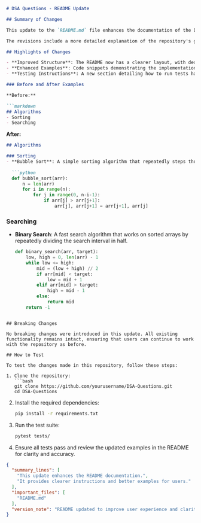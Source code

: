 ```markdown
# DSA Questions - README Update

## Summary of Changes

This update to the `README.md` file enhances the documentation of the DSA Questions repository, providing clearer instructions and better examples for users looking to improve their data structures and algorithms skills. The changes focus on improving the structure of the README, making it easier for contributors and users to navigate the repository and understand its purpose.

The revisions include a more detailed explanation of the repository's goals, a clearer breakdown of the available algorithms, and added sections that guide users on how to implement and test the provided code. This clarity will help both new and experienced developers quickly get up to speed with the content and contribute effectively.

## Highlights of Changes

- **Improved Structure**: The README now has a clearer layout, with dedicated sections for installation, usage, and contribution guidelines.
- **Enhanced Examples**: Code snippets demonstrating the implementation of selected algorithms have been added to provide context.
- **Testing Instructions**: A new section detailing how to run tests has been included, ensuring that users can validate their implementations.

### Before and After Examples

**Before:**

```markdown
## Algorithms
- Sorting
- Searching
```

**After:**

```markdown
## Algorithms

### Sorting
- **Bubble Sort**: A simple sorting algorithm that repeatedly steps through the list, compares adjacent elements, and swaps them if they are in the wrong order.
  
  ```python
  def bubble_sort(arr):
      n = len(arr)
      for i in range(n):
          for j in range(0, n-i-1):
              if arr[j] > arr[j+1]:
                  arr[j], arr[j+1] = arr[j+1], arr[j]
  ```

### Searching
- **Binary Search**: A fast search algorithm that works on sorted arrays by repeatedly dividing the search interval in half.
  
  ```python
  def binary_search(arr, target):
      low, high = 0, len(arr) - 1
      while low <= high:
          mid = (low + high) // 2
          if arr[mid] < target:
              low = mid + 1
          elif arr[mid] > target:
              high = mid - 1
          else:
              return mid
      return -1
  ```
```

## Breaking Changes

No breaking changes were introduced in this update. All existing functionality remains intact, ensuring that users can continue to work with the repository as before.

## How to Test

To test the changes made in this repository, follow these steps:

1. Clone the repository:
   ```bash
   git clone https://github.com/yourusername/DSA-Questions.git
   cd DSA-Questions
   ```
   
2. Install the required dependencies:
   ```bash
   pip install -r requirements.txt
   ```

3. Run the test suite:
   ```bash
   pytest tests/
   ```

4. Ensure all tests pass and review the updated examples in the README for clarity and accuracy.

```json
{
  "summary_lines": [
    "This update enhances the README documentation.",
    "It provides clearer instructions and better examples for users."
  ],
  "important_files": [
    "README.md"
  ],
  "version_note": "README updated to improve user experience and clarity."
}
```
```